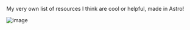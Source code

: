 My very own list of resources I think are cool or helpful, made in Astro!

![image](https://user-images.githubusercontent.com/26943671/197100254-e299a6e2-98aa-402c-96f1-3c37b35c3463.png)
